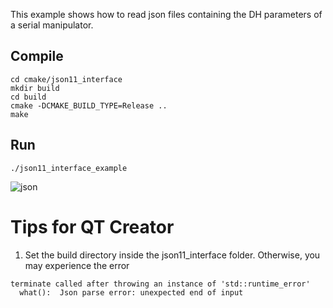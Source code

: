 This example shows how to read json files containing the DH parameters of a serial manipulator.

## Compile

```shell
cd cmake/json11_interface
mkdir build
cd build
cmake -DCMAKE_BUILD_TYPE=Release ..
make
```
## Run
```shell
./json11_interface_example 
```
![json](https://user-images.githubusercontent.com/23158313/159579167-b1833d0d-4323-450b-883c-3a4f0698ab27.gif)

# Tips for QT Creator

1. Set the build directory inside the json11_interface folder. Otherwise, you may experience the error
```shell
terminate called after throwing an instance of 'std::runtime_error'
  what():  Json parse error: unexpected end of input
```



  





